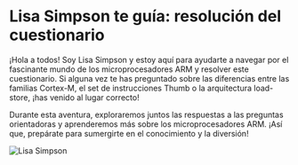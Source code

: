 # Lisa Simpson te guía: resolución del cuestionario

¡Hola a todos! Soy Lisa Simpson y estoy aquí para ayudarte a navegar por el fascinante mundo de los microprocesadores ARM y resolver este cuestionario. Si alguna vez te has preguntado sobre las diferencias entre las familias Cortex-M, el set de instrucciones Thumb o la arquitectura load-store, ¡has venido al lugar correcto!

Durante esta aventura, exploraremos juntos las respuestas a las preguntas orientadoras y aprenderemos más sobre los microprocesadores ARM. ¡Así que, prepárate para sumergirte en el conocimiento y la diversión!

![Lisa Simpson]([URL_DE_LA_IMAGEN](https://www.google.com/url?sa=i&url=https%3A%2F%2Ftotallytransparent.tumblr.com%2Fpost%2F47473583341%2Ftransparent-lisa-simpson-gif-made-by-totally&psig=AOvVaw2jU40GuOm9AByqWCvUpX-f&ust=1695559821821000&source=images&cd=vfe&opi=89978449&ved=0CBAQjRxqGAoTCLjA3tjiwIEDFQAAAAAdAAAAABCAAQ)https://www.google.com/url?sa=i&url=https%3A%2F%2Ftotallytransparent.tumblr.com%2Fpost%2F47473583341%2Ftransparent-lisa-simpson-gif-made-by-totally&psig=AOvVaw2jU40GuOm9AByqWCvUpX-f&ust=1695559821821000&source=images&cd=vfe&opi=89978449&ved=0CBAQjRxqGAoTCLjA3tjiwIEDFQAAAAAdAAAAABCAAQ)


